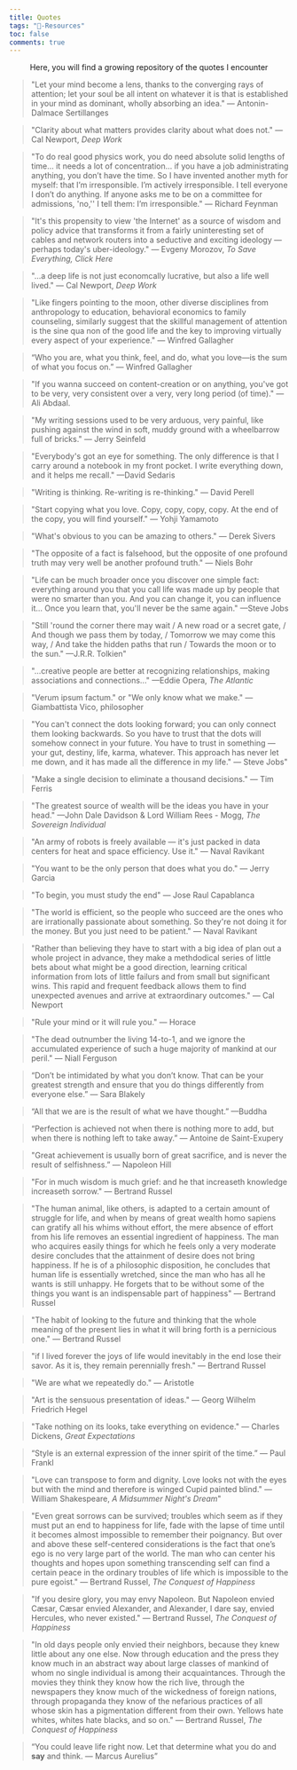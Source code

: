 ```yaml
---
title: Quotes
tags: "💾-Resources"
toc: false
comments: true
---
```

<center> Here, you will find a growing repository of the quotes I encounter </center>

>"Let your mind become a lens, thanks to the converging rays of attention; let your soul be all intent on whatever it is that is established in your mind as dominant, wholly absorbing an idea." — Antonin-Dalmace Sertillanges

>"Clarity about what matters provides clarity about what does not." — Cal Newport, *Deep Work*

>   "To do real good physics work, you do need absolute solid lengths of time… it needs a lot of concentration… if you have a job administrating anything, you don’t have the time. So I have invented another myth for myself: that I’m irresponsible. I’m actively irresponsible. I tell everyone I don’t do anything. If anyone asks me to be on a committee for admissions, 'no,'' I tell them: I’m irresponsible." — Richard Feynman

>"It's this propensity to view 'the Internet' as a source of wisdom and policy advice that transforms it from a fairly uninteresting set of cables and network routers into a seductive and exciting ideology — perhaps today's uber-ideology." — Evgeny Morozov, *To Save Everything, Click Here*

>"...a deep life is not just economcally lucrative, but also a life well lived." — Cal Newport, *Deep Work*

>"Like fingers pointing to the moon, other diverse disciplines from anthropology to education, behavioral economics to family counseling, similarly suggest that the skillful management of attention is the sine qua non of the good life and the key to improving virtually every aspect of your experience." — Winfred Gallagher

>“Who you are, what you think, feel, and do, what you love—is the sum of what you focus on.” — Winfred Gallagher

>"If you wanna succeed on content-creation or on anything, you've got to be very, very consistent over a very, very long period (of time)." — Ali Abdaal.

>"My writing sessions used to be very arduous, very painful, like pushing against the wind in soft, muddy ground with a wheelbarrow full of bricks." — Jerry Seinfeld

>"Everybody's got an eye for something. The only difference is that I carry around a notebook in my front pocket. I write everything down, and it helps me recall." —David Sedaris

>"Writing is thinking. Re-writing is re-thinking." — David Perell

>"Start copying what you love. Copy, copy, copy, copy. At the end of the copy, you will find yourself." — Yohji Yamamoto

>"What's obvious to you can be amazing to others." — Derek Sivers

>"The opposite of a fact is falsehood, but the opposite of one profound truth may very well be another profound truth." — Niels Bohr

>"Life can be much broader once you discover one simple fact: everything around you that you call life was made up by people that were no smarter than you. And you can change it, you can influence it... Once you learn that, you'll never be the same again." —Steve Jobs

>"Still 'round the corner there may wait / A new road or a secret gate, / And though we pass them by today, / Tomorrow we may come this way, / And take the hidden paths that run / Towards the moon or to the sun." —J.R.R. Tolkien"

>"...creative people are better at recognizing relationships, making associations and connections..." —Eddie Opera, *The Atlantic*

>"Verum ipsum factum." or "We only know what we make." —Giambattista Vico, philosopher

>"You can't connect the dots looking forward; you can only connect them looking backwards. So you have to trust that the dots will somehow connect in your future. You have to trust in something — your gut, destiny, life, karma, whatever. This approach has never let me down, and it has made all the difference in my life." — Steve Jobs"

>"Make a single decision to eliminate a thousand decisions." — Tim Ferris

>"The greatest source of wealth will be the ideas you have in your head." —John Dale Davidson & Lord William Rees - Mogg, *The Sovereign Individual*

>"An army of robots is freely available — it's just packed in data centers for heat and space efficiency. Use it." — Naval Ravikant

>"You want to be the only person that does what you do." — Jerry Garcia

>"To begin, you must study the end" — Jose Raul Capablanca

>"The world is efficient, so the people who succeed are the ones who are irrationally passionate about something. So they're not doing it for the money. But you just need to be patient." — Naval Ravikant

>"Rather than believing they have to start with a big idea of plan out a whole project in advance, they make a methdodical series of little bets about what might be a good direction, learning critical information from lots of little failurs and from small but significant wins. This rapid and frequent feedback allows them to find unexpected avenues and arrive at extraordinary outcomes." — Cal Newport

>"Rule your mind or it will rule you." — Horace

>"The dead outnumber the living 14-to-1, and we ignore the accumulated experience of such a huge majority of mankind at our peril." — Niall Ferguson

>“Don’t be intimidated by what you don’t know. That can be your greatest strength and ensure that you do things differently from everyone else.” — Sara Blakely

>“All that we are is the result of what we have thought.” —Buddha

>“Perfection is achieved not when there is nothing more to add, but when there is nothing left to take away.” — Antoine de Saint-Exupery

>"Great achievement is usually born of great sacrifice, and is never the result of selfishness.” — Napoleon Hill

>"For in much wisdom is much grief: and he that increaseth knowledge increaseth sorrow." — Bertrand Russel

>"The human animal, like others, is adapted to a certain amount of struggle for life, and when by means of great wealth homo sapiens can gratify all his whims without effort, the mere absence of effort from his life removes an essential ingredient of happiness. The man who acquires easily things for which he feels only a very moderate desire concludes that the attainment of desire does not bring happiness. If he is of a philosophic disposition, he concludes that human life is essentially wretched, since the man who has all he wants is still unhappy. He forgets that to be without some of the things you want is an indispensable part of happiness" — Bertrand Russel

>"The habit of looking to the future and thinking that the whole meaning of the present lies in what it will bring forth is a pernicious one." — Bertrand Russel

>"if I lived forever the joys of life would inevitably in the end lose their savor. As it is, they remain perennially fresh." — Bertrand Russel

>"We are what we repeatedly do." — Aristotle

>"Art is the sensuous presentation of ideas." — Georg Wilhelm Friedrich Hegel

>"Take nothing on its looks, take everything on evidence." — Charles Dickens, *Great Expectations*

>“Style is an external expression of the inner spirit of the time.” — Paul Frankl

>"Love can transpose to form and dignity. Love looks not with the eyes but with the mind and therefore is winged Cupid painted blind." — William Shakespeare, *A Midsummer Night's Dream*"

>"Even great sorrows can be survived; troubles which seem as if they must put an end to happiness for life, fade with the lapse of time until it becomes almost impossible to remember their poignancy. But over and above these self-centered considerations is the fact that one’s ego is no very large part of the world. The man who can center his thoughts and hopes upon something transcending self can find a certain peace in the ordinary troubles of life which is impossible to the pure egoist." — Bertrand Russel, *The Conquest of Happiness*

>"If you desire glory, you may envy Napoleon. But Napoleon envied Cæsar, Cæsar envied Alexander, and Alexander, I dare say, envied Hercules, who never existed." — Bertrand Russel, *The Conquest of Happiness*

>"In old days people only envied their neighbors, because they knew little about any one else. Now through education and the press they know much in an abstract way about large classes of mankind of whom no single individual is among their acquaintances. Through the movies they think they know how the rich live, through the newspapers they know much of the wickedness of foreign nations, through propaganda they know of the nefarious practices of all whose skin has a pigmentation different from their own. Yellows hate whites, whites hate blacks, and so on." — Bertrand Russel, *The Conquest of Happiness*

>“You could leave life right now. Let that determine what you do and **say** and think. — Marcus Aurelius”
